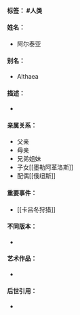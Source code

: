 #### 标签： #人类
#### 姓名：
- 阿尔泰亚
#### 别名：
- Althaea
#### 描述：
- 
#### 亲属关系：
- 父亲
- 母亲
- 兄弟姐妹
- 子女[[墨勒阿革洛斯]]
- 配偶[[俄纽斯]]
#### 重要事件：
- [[卡吕冬狩猎]]
#### 不同版本：
- 
#### 艺术作品：
- 
#### 后世引用：
- 